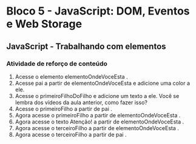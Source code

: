 # Bloco 5 - JavaScript: DOM, Eventos e Web Storage
## JavaScript - Trabalhando com elementos

### Atividade de reforço de conteúdo

1. Acesse o elemento elementoOndeVoceEsta .
2. Acesse pai a partir de elementoOndeVoceEsta e adicione uma color a ele.
3. Acesse o primeiroFilhoDoFilho e adicione um texto a ele. Você se lembra dos vídeos da aula anterior, como fazer isso?
4. Acesse o primeiroFilho a partir de pai .
5. Agora acesse o primeiroFilho a partir de elementoOndeVoceEsta .
6. Agora acesse o texto Atenção! a partir de elementoOndeVoceEsta .
7. Agora acesse o terceiroFilho a partir de elementoOndeVoceEsta .
8. Agora acesse o terceiroFilho a partir de pai .